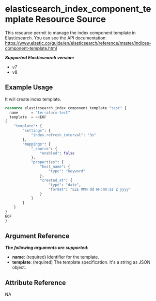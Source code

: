 # elasticsearch_index_component_template Resource Source

This resource permit to manage the index component template in Elasticsearch.
You can see the API documentation: https://www.elastic.co/guide/en/elasticsearch/reference/master/indices-component-template.html

***Supported Elasticsearch version:***
  - v7
  - v8

## Example Usage

It will create index template.

```tf
resource elasticsearch_index_component_template "test" {
  name 		= "terraform-test"
  template 	= <<EOF
{
	"template": {
		"settings": {
			"index.refresh_interval": "3s"
		},
		"mappings": {
			"_source": {
				"enabled": false
			},
			"properties": {
				"host_name": {
					"type": "keyword"
				},
				"created_at": {
					"type": "date",
					"format": "EEE MMM dd HH:mm:ss Z yyyy"
				}
			}
		}
	}
}
EOF
}
```

## Argument Reference

***The following arguments are supported:***
  - **name**: (required) Identifier for the template.
  - **template**: (required) The template specification. It's a string as JSON object.

## Attribute Reference

NA